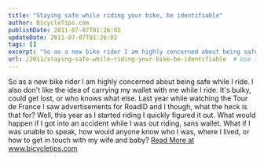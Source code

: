 ```yaml
---
title: "Staying safe while riding your bike, be identifiable"
author: BicycleTips.com
publishDate: 2011-07-07T01:26:02
updateDate: 2011-07-07T01:26:02
tags: []
excerpt: "So as a new bike rider I am highly concerned about being safe while I ride. I also don't like the idea of carrying my wallet with me while I ride. It's bulky, could get lost, or who knows what else. Last year while watching the Tour de France I saw advertisements for RoadID and I though, what the heck is that for? Well, this year as I started riding I quickly figured it out. What would happen if I got into an accident while I was out riding, sans wallet. What if I was unable to speak, how would anyone know who I was, where I lived, or how to get in touch with my wife and baby?"
url: /2011/staying-safe-while-riding-your-bike-be-identifiable  # Use the generated URL with year
---
```

So as a new bike rider I am highly concerned about being safe while I ride. I also don't like the idea of carrying my wallet with me while I ride. It's bulky, could get lost, or who knows what else. Last year while watching the Tour de France I saw advertisements for RoadID and I though, what the heck is that for? Well, this year as I started riding I quickly figured it out. What would happen if I got into an accident while I was out riding, sans wallet. What if I was unable to speak, how would anyone know who I was, where I lived, or how to get in touch with my wife and baby? <a href="https://www.bicycletips.com/tips/aid/5">Read More at www.bicycletips.com</a>
